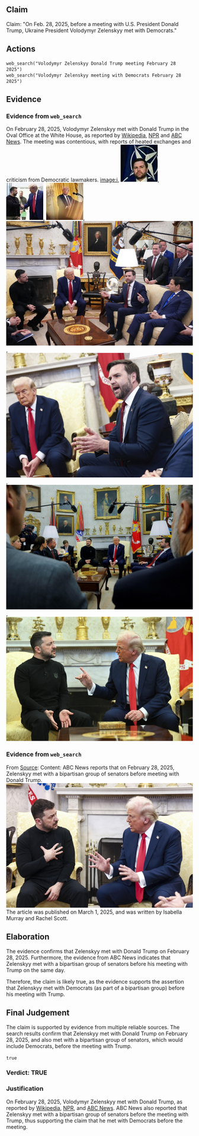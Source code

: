 ## Claim
Claim: "On Feb. 28, 2025, before a meeting with U.S. President Donald Trump, Ukraine President Volodymyr Zelenskyy met with Democrats."

## Actions
```
web_search("Volodymyr Zelenskyy Donald Trump meeting February 28 2025")
web_search("Volodymyr Zelenskyy meeting with Democrats February 28 2025")
```

## Evidence
### Evidence from `web_search`
On February 28, 2025, Volodymyr Zelenskyy met with Donald Trump in the Oval Office at the White House, as reported by [Wikipedia](https://en.wikipedia.org/wiki/2025_Trump%E2%80%93Zelenskyy_Oval_Office_meeting), [NPR](https://www.npr.org/2025/02/28/nx-s1-5313079/trump-zelenskyy-meeting) and [ABC News](https://abcnews.go.com/Politics/key-takeaways-tempers-flare-trump-vance-confront-ukraines/story?id=119299758). The meeting was contentious, with reports of heated exchanges and criticism from Democratic lawmakers. <image:i>, ![image 9028](media/2025-08-30_21-46-1756590362-995189.jpg), ![image 9025](media/2025-08-30_21-45-1756590358-825187.jpg), ![image 9024](media/2025-08-30_21-45-1756590356-457523.jpg), ![image 9034](media/2025-08-30_21-46-1756590378-869177.jpg), ![image 9039](media/2025-08-30_21-46-1756590383-678912.jpg), ![image 9035](media/2025-08-30_21-46-1756590380-953170.jpg), ![image 9041](media/2025-08-30_21-46-1756590385-464464.jpg)


### Evidence from `web_search`
From [Source](https://abcnews.go.com/Politics/zelenskyy-meets-bipartisan-group-senators-ahead-tense-white/story?id=119305439): 
Content: ABC News reports that on February 28, 2025, Zelenskyy met with a bipartisan group of senators before meeting with Donald Trump. ![image 9049](media/2025-08-30_21-46-1756590404-254939.jpg) The article was published on March 1, 2025, and was written by Isabella Murray and Rachel Scott.


## Elaboration
The evidence confirms that Zelenskyy met with Donald Trump on February 28, 2025. Furthermore, the evidence from ABC News indicates that Zelenskyy met with a bipartisan group of senators before his meeting with Trump on the same day.

Therefore, the claim is likely true, as the evidence supports the assertion that Zelenskyy met with Democrats (as part of a bipartisan group) before his meeting with Trump.


## Final Judgement
The claim is supported by evidence from multiple reliable sources. The search results confirm that Zelenskyy met with Donald Trump on February 28, 2025, and also met with a bipartisan group of senators, which would include Democrats, before the meeting with Trump.

`true`


### Verdict: TRUE

### Justification
On February 28, 2025, Volodymyr Zelenskyy met with Donald Trump, as reported by [Wikipedia](https://en.wikipedia.org/wiki/2025_Trump%E2%80%93Zelenskyy_Oval_Office_meeting), [NPR](https://www.npr.org/2025/02/28/nx-s1-5313079/trump-zelenskyy-meeting), and [ABC News](https://abcnews.go.com/Politics/key-takeaways-tempers-flare-trump-vance-confront-ukraines/story?id=119299758). ABC News also reported that Zelenskyy met with a bipartisan group of senators before the meeting with Trump, thus supporting the claim that he met with Democrats before the meeting.
